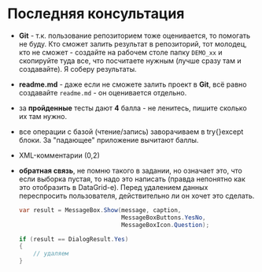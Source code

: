 # Последняя консультация

* **Git** - т.к. пользование репозиторием тоже оценивается, то помогать не буду. Кто сможет залить результат в репозиторий, тот молодец, кто не сможет - создайте на рабочем столе папку `DEMO_xx` и скопируйте туда все, что посчитаете нужным (лучше сразу там и создавайте). Я соберу результаты.

* **readme.md** - даже если не сможете залить проект в **Git**, всё равно создавайте `readme.md` - он оценивается отдельно.

* за **пройденные** тесты дают **4** балла - не ленитесь, пишите сколько их там нужно.

* все операции с базой (чтение/запись) заворачиваем в try{}except блоки. За "падающее" приложение вычитают баллы.

* XML-комментарии (0,2)

* **обратная связь**, не помню такого в задании, но означает это, что если выборка пустая, то надо это написать (правда непонятно как это отобразить в DataGrid-е). Перед удалением данных переспросить пользователя, действительно ли он хочет это сделать.

    ```cs
    var result = MessageBox.Show(message, caption,
                                 MessageBoxButtons.YesNo,
                                 MessageBoxIcon.Question);

    if (result == DialogResult.Yes)
    {
        // удаляем
    }
    ```

